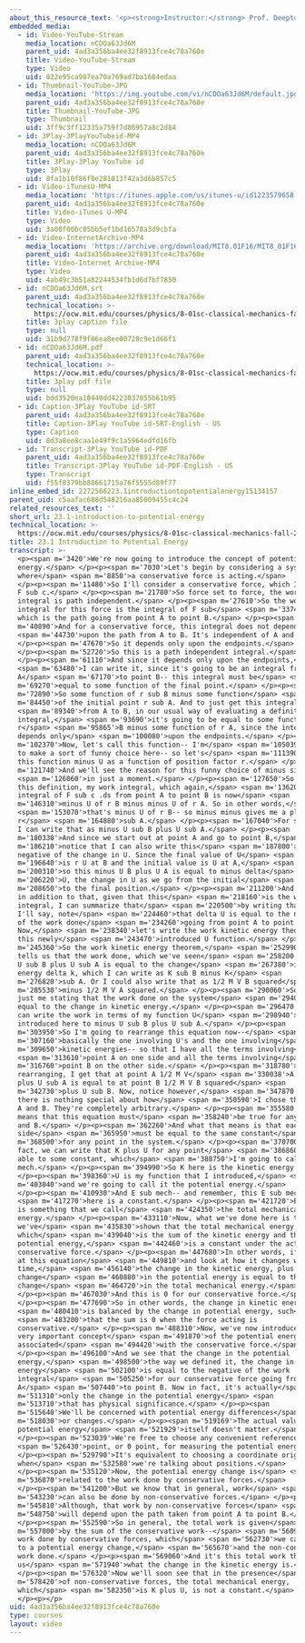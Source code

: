 ```yaml
---
about_this_resource_text: '<p><strong>Instructor:</strong> Prof. Deepto Chakrabarty</p>'
embedded_media:
  - id: Video-YouTube-Stream
    media_location: nCDOa63Jd6M
    parent_uid: 4ad3a356ba4ee32f8913fce4c78a760e
    title: Video-YouTube-Stream
    type: Video
    uid: 022e95ca987ea70a769ad7ba1684edaa
  - id: Thumbnail-YouTube-JPG
    media_location: 'https://img.youtube.com/vi/nCDOa63Jd6M/default.jpg'
    parent_uid: 4ad3a356ba4ee32f8913fce4c78a760e
    title: Thumbnail-YouTube-JPG
    type: Thumbnail
    uid: 3ff9c3ff12335a759f7d86957a8c2d84
  - id: 3Play-3PlayYouTubeid-MP4
    media_location: nCDOa63Jd6M
    parent_uid: 4ad3a356ba4ee32f8913fce4c78a760e
    title: 3Play-3Play YouTube id
    type: 3Play
    uid: 0fa1b10f86f0e281013f42a3d6b857c5
  - id: Video-iTunesU-MP4
    media_location: 'https://itunes.apple.com/us/itunes-u/id1223579658'
    parent_uid: 4ad3a356ba4ee32f8913fce4c78a760e
    title: Video-iTunes U-MP4
    type: Video
    uid: 3a00f00bc05bb5ef1bd16578a3d9cbfa
  - id: Video-InternetArchive-MP4
    media_location: 'https://archive.org/download/MIT8.01F16/MIT8_01F16_L23v01_360p.mp4'
    parent_uid: 4ad3a356ba4ee32f8913fce4c78a760e
    title: Video-Internet Archive-MP4
    type: Video
    uid: 4ab49c3b51a82244534fb1d6d7bf7850
  - id: nCDOa63Jd6M.srt
    parent_uid: 4ad3a356ba4ee32f8913fce4c78a760e
    technical_location: >-
      https://ocw.mit.edu/courses/physics/8-01sc-classical-mechanics-fall-2016/week-8-potential-energy-and-energy-conservation/23.1-introduction-to-potential-energy/23.1-introduction-to-potential-energy/nCDOa63Jd6M.srt
    title: 3play caption file
    type: null
    uid: 31b9d778f9f86ea8ee00728c9e1d66f1
  - id: nCDOa63Jd6M.pdf
    parent_uid: 4ad3a356ba4ee32f8913fce4c78a760e
    technical_location: >-
      https://ocw.mit.edu/courses/physics/8-01sc-classical-mechanics-fall-2016/week-8-potential-energy-and-energy-conservation/23.1-introduction-to-potential-energy/23.1-introduction-to-potential-energy/nCDOa63Jd6M.pdf
    title: 3play pdf file
    type: null
    uid: bdd3520ea10440dd4223037055b61b95
  - id: Caption-3Play YouTube id-SRT
    parent_uid: 4ad3a356ba4ee32f8913fce4c78a760e
    title: Caption-3Play YouTube id-SRT-English - US
    type: Caption
    uid: 0d3a8ee8caa1e49f9c1a5964edfd16fb
  - id: Transcript-3Play YouTube id-PDF
    parent_uid: 4ad3a356ba4ee32f8913fce4c78a760e
    title: Transcript-3Play YouTube id-PDF-English - US
    type: Transcript
    uid: f55f0379bb88661715a76f5555d89f77
inline_embed_id: 2272566223.1introductiontopotentialenergy15134157
parent_uid: c5aafac688d548216aa85009455c4c24
related_resources_text: ''
short_url: 23.1-introduction-to-potential-energy
technical_location: >-
  https://ocw.mit.edu/courses/physics/8-01sc-classical-mechanics-fall-2016/week-8-potential-energy-and-energy-conservation/23.1-introduction-to-potential-energy/23.1-introduction-to-potential-energy
title: 23.1 Introduction to Potential Energy
transcript: >-
  <p><span m='3420'>We're now going to introduce the concept of potential
  energy.</span> </p><p><span m='7030'>Let's begin by considering a system
  where</span> <span m='8850'>a conservative force is acting.</span>
  </p><p><span m='11480'>So I'll consider a conservative force, which I'll call
  F sub c.</span> </p><p><span m='21780'>So force set to force, the work
  integral is path independent.</span> </p><p><span m='27610'>So the work
  integral for this force is the integral of F sub</span> <span m='33740'>c .ds,
  which is the path going from point A to point B.</span> </p><p><span
  m='40890'>And for a conservative force, this integral does not depend</span>
  <span m='44730'>upon the path from A to B. It's independent of A and B.</span>
  </p><p><span m='47670'>So it depends only upon the endpoints.</span>
  </p><p><span m='52720'>So this is a path independent integral.</span>
  </p><p><span m='61110'>And since it depends only upon the endpoints,</span>
  <span m='63480'>I can write it, since it's going to be an integral from point
  A</span> <span m='67170'>to point B-- this integral must be</span> <span
  m='69270'>equal to some function of the final point.</span> </p><p><span
  m='72890'>So some function of r sub B minus some function</span> <span
  m='84450'>of the initial point r sub A. And to just get this integral</span>
  <span m='89340'>from A to B, in our usual way of evaluating a definite
  integral,</span> <span m='93690'>it's going to be equal to some function of
  r</span> <span m='95865'>B minus some function of r A, since the integral
  depends only</span> <span m='100080'>upon the endpoints.</span> </p><p><span
  m='102370'>Now, let's call this function-- I'm</span> <span m='105039'>going
  to make a sort of funny choice here-- so let's</span> <span m='111390'>call
  this function minus U as a function of position factor r.</span> </p><p><span
  m='121740'>And we'll see the reason for this funny choice of minus sign</span>
  <span m='126060'>in just a moment.</span> </p><p><span m='127650'>So now with
  this definition, my work integral, which again,</span> <span m='136200'>is the
  integral of F sub c .ds from point A to point B is now</span> <span
  m='146310'>minus U of r B minus minus U of r A. So in other words,</span>
  <span m='153070'>that's minus U of r B-- so minus minus gives me a plus U of
  r</span> <span m='164880'>sub A.</span> </p><p><span m='167040'>For shorthand,
  I can write that as minus U sub B plus U sub A.</span> </p><p><span
  m='180330'>And since we start out at point A and go to point B,</span> <span
  m='186210'>notice that I can also write this</span> <span m='187800'>as the
  negative of the change in U. Since the final value of U</span> <span
  m='196640'>is r U at B and the initial value is U at A,</span> <span
  m='200310'>so this minus U B plus U A is equal to minus delta</span> <span
  m='206220'>U, the change in U as we go from the initial</span> <span
  m='208650'>to the final position.</span> </p><p><span m='211200'>And note that
  in addition to that, given that this</span> <span m='218160'>is the work
  integral, I can summarize that</span> <span m='220500'>by writing that-- so
  I'll say, note</span> <span m='224460'>that delta U is equal to the negative
  of the work done</span> <span m='234260'>going from point A to point B.
  Now,</span> <span m='238340'>let's write the work kinetic energy theorem using
  this newly</span> <span m='243470'>introduced U function.</span> </p><p><span
  m='245360'>So the work kinetic energy theorem,</span> <span m='252990'>which
  tells us that the work done, which we've seen</span> <span m='258200'>is minus
  U sub B plus U sub A is equal to the change</span> <span m='267380'>in kinetic
  energy delta k, which I can write as K sub B minus K</span> <span
  m='276820'>sub A. Or I could also write that as 1/2 M V B squared</span> <span
  m='285530'>minus 1/2 M V A squared.</span> </p><p><span m='290060'>So this is
  just me stating that the work done on the system</span> <span m='294050'>is
  equal to the change in kinetic energy.</span> </p><p><span m='296470'>And I
  can write the work in terms of my function U</span> <span m='298940'>that I've
  introduced here to minus U sub B plus U sub A.</span> </p><p><span
  m='303950'>So I'm going to rearrange this equation now--</span> <span
  m='307160'>basically the one involving U's and the one involving</span> <span
  m='309650'>kinetic energies-- so that I have all the terms involving</span>
  <span m='313610'>point A on one side and all the terms involving</span> <span
  m='316760'>point B on the other side.</span> </p><p><span m='318780'>So
  rearranging, I get that at point A 1/2 M V</span> <span m='330038'>A squared
  plus U sub A is equal to at point B 1/2 M V B squared</span> <span
  m='342730'>plus U sub B. Now, notice however,</span> <span m='347870'>that
  there is nothing special about how</span> <span m='350590'>I chose the points
  A and B. They're completely arbitrary.</span> </p><p><span m='355580'>So that
  means that this equation must</span> <span m='358240'>be true for any points A
  and B.</span> </p><p><span m='362260'>And what that means is that each
  side</span> <span m='365950'>must be equal to the same constant</span> <span
  m='368500'>for any point in the system.</span> </p><p><span m='370700'>So in
  fact, we can write that K plus U for any point</span> <span m='386860'>must be
  able to some constant, which</span> <span m='388750'>I'm going to call E sub
  mech.</span> </p><p><span m='394990'>So K here is the kinetic energy.</span>
  </p><p><span m='398360'>U is my function that I introduced,</span> <span
  m='403040'>and we're going to call it the potential energy.</span>
  </p><p><span m='410930'>And E sub mech-- and remember, this E sub mech</span>
  <span m='417270'>here is a constant.</span> </p><p><span m='421720'>E sub mech
  is something that we call</span> <span m='424350'>the total mechanical
  energy.</span> </p><p><span m='433110'>Now, what we've done here is that
  we've</span> <span m='435830'>shown that the total mechanical energy,
  which</span> <span m='439040'>is the sum of the kinetic energy and the
  potential energy,</span> <span m='442460'>is a constant under the action of a
  conservative force.</span> </p><p><span m='447680'>In other words, if we look
  at this equation</span> <span m='449810'>and look at how it changes with
  time,</span> <span m='456140'>the change in the kinetic energy, plus the
  change</span> <span m='460880'>in the potential energy is equal to the
  change</span> <span m='464720'>in the total mechanical energy.</span>
  </p><p><span m='467030'>And this is 0 for our conservative force.</span>
  </p><p><span m='477690'>So in other words, the change in kinetic energy</span>
  <span m='480410'>is balanced by the change in potential energy, such</span>
  <span m='483200'>that the sum is 0 when the force acting is
  conservative.</span> </p><p><span m='488310'>Now, we've now introduced the
  very important concept</span> <span m='491870'>of the potential energy that is
  associated</span> <span m='494420'>with the conservative force.</span>
  </p><p><span m='496100'>And we see that the change in the potential
  energy,</span> <span m='498500'>the way we defined it, the change in potential
  energy</span> <span m='502100'>is equal to the negative of the work
  integral</span> <span m='505250'>for our conservative force going from point
  A</span> <span m='507440'>to point B. Now in fact, it's actually</span> <span
  m='511310'>only the change in the potential energy</span> <span
  m='513710'>that has physical significance.</span> </p><p><span
  m='515640'>We'll be concerned with potential energy differences</span> <span
  m='518030'>or changes.</span> </p><p><span m='519169'>The actual value of the
  potential energy</span> <span m='521929'>itself doesn't matter.</span>
  </p><p><span m='523039'>We're free to choose any convenient reference</span>
  <span m='526430'>point, or 0 point, for measuring the potential energy.</span>
  </p><p><span m='529790'>It's equivalent to choosing a coordinate origin
  when</span> <span m='532580'>we're talking about positions.</span>
  </p><p><span m='535120'>Now, the potential energy change is</span> <span
  m='536870'>related to the work done by conservative forces.</span>
  </p><p><span m='541200'>But we know that in general, work</span> <span
  m='543230'>can also be done by non-conservative forces.</span> </p><p><span
  m='545810'>Although, that work by non-conservative forces</span> <span
  m='548750'>will depend upon the path taken from point A to point B.</span>
  </p><p><span m='552590'>So in general, the total work is given</span> <span
  m='557000'>by the sum of the conservative work--</span> <span m='560930'>the
  work done by conservative forces, which</span> <span m='562730'>we can relate
  to a potential energy change,</span> <span m='565670'>and the non-conservative
  work done.</span> </p><p><span m='569060'>And it's this total work that tells
  us</span> <span m='571940'>what the change in the kinetic energy is.</span>
  </p><p><span m='576320'>Now we'll soon see that in the presence</span> <span
  m='578420'>of non-conservative forces, the total mechanical energy,
  which</span> <span m='582350'>is K plus U, is not a constant.</span>
  </p><p></p>
uid: 4ad3a356ba4ee32f8913fce4c78a760e
type: courses
layout: video
---
```

